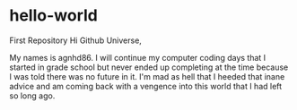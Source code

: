 # hello-world
First Repository
Hi Github Universe,

My names is agnhd86. I will continue my computer coding days that I started in grade school but never ended up completing at the time because I was told there was no future in it. I'm mad as hell that I heeded that inane advice and am coming back with a vengence into this world that I had left so long ago.
